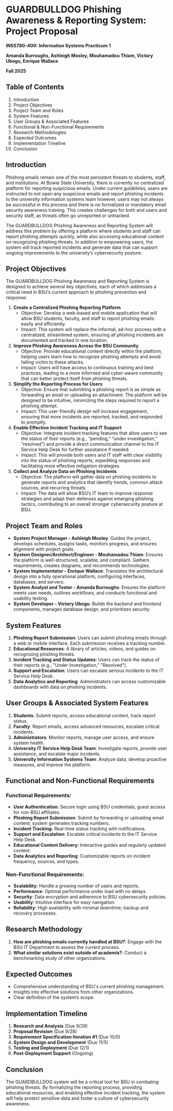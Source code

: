 # GUARDBULLDOG Phishing Awareness & Reporting System: Project Proposal

**INSS780-400: Information Systems Practicum 1**

**Amanda Burroughs, Ashleigh Mosley, Mouhamadou Thiam, Victory Ubogu, Enrique Wallace**

**Fall 2025**

## Table of Contents

1.  Introduction
2.  Project Objectives
3.  Project Team and Roles
4.  System Features
5.  User Groups & Associated Features
6.  Functional & Non-Functional Requirements
7.  Research Methodologies
8.  Expected Outcomes
9.  Implementation Timeline
10. Conclusion

## Introduction

Phishing emails remain one of the most persistent threats to students, staff, and institutions. At Bowie State University, there is currently no centralized platform for reporting suspicious emails. Under current guidelines, users are instructed to not open any suspicious emails and report phishing incidents to the university information systems team however, users may not always be successful in this process and there is no formalized or mandatory email security awareness training. This creates challenges for both end users and security staff, as threats often go unreported or untracked.

The GUARDBULLDOG Phishing Awareness and Reporting System will address this problem by offering a platform where students and staff can report phishing attempts quickly, while also accessing educational content on recognizing phishing threats. In addition to empowering users, the system will track reported incidents and generate data that can support ongoing improvements to the university’s cybersecurity posture.

## Project Objectives

The GUARDBULLDOG Phishing Awareness and Reporting System is designed to achieve several key objectives, each of which addresses a critical need in BSU’s current approach to phishing prevention and response:

1.  **Create a Centralized Phishing Reporting Platform**
    *   Objective: Develop a web-based and mobile application that will allow BSU students, faculty, and staff to report phishing emails easily and efficiently.
    *   Impact: This system will replace the informal, ad-hoc process with a centralized, streamlined system, ensuring all phishing incidents are documented and tracked in one location.
2.  **Improve Phishing Awareness Across the BSU Community**
    *   Objective: Provide educational content directly within the platform, helping users learn how to recognize phishing attempts and avoid falling victim to these attacks.
    *   Impact: Users will have access to continuous training and best practices, leading to a more informed and cyber-aware community that can better protect itself from phishing threats.
3.  **Simplify the Reporting Process for Users**
    *   Objective: Ensure that submitting a phishing report is as simple as forwarding an email or uploading an attachment. The platform will be designed to be intuitive, minimizing the steps required to report a phishing attempt.
    *   Impact: This user-friendly design will increase engagement, ensuring that more incidents are reported, tracked, and responded to promptly.
4.  **Enable Effective Incident Tracking and IT Support**
    *   Objective: Integrate incident tracking features that allow users to see the status of their reports (e.g., “pending,” “under investigation,” “resolved”) and provide a direct communication channel to the IT Service Help Desk for further assistance if needed.
    *   Impact: This will provide both users and IT staff with clear visibility into the status of phishing reports, expediting responses and facilitating more effective mitigation strategies.
5.  **Collect and Analyze Data on Phishing Incidents**
    *   Objective: The platform will gather data on phishing incidents to generate reports and analytics that identify trends, common attack sources, and recurring threats.
    *   Impact: The data will allow BSU’s IT team to improve response strategies and adapt their defenses against emerging phishing tactics, contributing to an overall stronger cybersecurity posture at BSU.

## Project Team and Roles

*   **System Project Manager - Ashleigh Mosley**: Guides the project, develops schedules, assigns tasks, monitors progress, and ensures alignment with project goals.
*   **System Designer/Architect/Engineer - Mouhamadou Thiam**: Ensures the platform is well-structured, scalable, and compliant. Gathers requirements, creates diagrams, and recommends technologies.
*   **System Implementator - Enrique Wallace**: Translates the architectural design into a fully operational platform, configuring interfaces, databases, and servers.
*   **System Analyst and Tester - Amanda Burroughs**: Ensures the platform meets user needs, outlines workflows, and conducts functional and usability testing.
*   **System Developer - Victory Ubogu**: Builds the backend and frontend components, manages database design, and prioritizes security.

## System Features

1.  **Phishing Report Submission**: Users can submit phishing emails through a web or mobile interface. Each submission receives a tracking number.
2.  **Educational Resources**: A library of articles, videos, and guides on recognizing phishing threats.
3.  **Incident Tracking and Status Updates**: Users can track the status of their reports (e.g., "Under Investigation," "Resolved").
4.  **Support and Escalation**: Users can escalate serious incidents to the IT Service Help Desk.
5.  **Data Analytics and Reporting**: Administrators can access customizable dashboards with data on phishing incidents.

## User Groups & Associated System Features

1.  **Students**: Submit reports, access educational content, track report status.
2.  **Faculty**: Report emails, access advanced resources, escalate critical incidents.
3.  **Administrators**: Monitor reports, manage user access, and ensure system health.
4.  **University IT Service Help Desk Team**: Investigate reports, provide user assistance, and escalate major incidents.
5.  **University Information Systems Team**: Analyze data, develop proactive measures, and improve the platform.

## Functional and Non-Functional Requirements

### Functional Requirements:

*   **User Authentication**: Secure login using BSU credentials; guest access for non-BSU affiliates.
*   **Phishing Report Submission**: Submit by forwarding or uploading email content; system generates tracking numbers.
*   **Incident Tracking**: Real-time status tracking with notifications.
*   **Support and Escalation**: Escalate critical incidents to the IT Service Help Desk.
*   **Educational Content Delivery**: Interactive guides and regularly updated content.
*   **Data Analytics and Reporting**: Customizable reports on incident frequency, sources, and types.

### Non-Functional Requirements:

*   **Scalability**: Handle a growing number of users and reports.
*   **Performance**: Optimal performance under load with no delays.
*   **Security**: Data encryption and adherence to BSU cybersecurity policies.
*   **Usability**: Intuitive interface for easy navigation.
*   **Reliability**: High availability with minimal downtime; backup and recovery processes.

## Research Methodology

1.  **How are phishing emails currently handled at BSU?**: Engage with the BSU IT Department to assess the current process.
2.  **What similar solutions exist outside of academia?**: Conduct a benchmarking study of other organizations.

## Expected Outcomes

*   Comprehensive understanding of BSU's current phishing management.
*   Insights into effective solutions from other organizations.
*   Clear definition of the system’s scope.

## Implementation Timeline

1.  **Research and Analysis** (Due 9/26)
2.  **Proposal Revision** (Due 9/28)
3.  **Requirement Specification Iteration #1** (Due 10/5)
4.  **System Design and Development** (Due 11/5)
5.  **Testing and Deployment** (Due 12/1)
6.  **Post-Deployment Support** (Ongoing)

## Conclusion

The GUARDBULLDOG system will be a critical tool for BSU in combating phishing threats. By formalizing the reporting process, providing educational resources, and enabling effective incident tracking, the system will help protect sensitive data and foster a culture of cybersecurity awareness.
